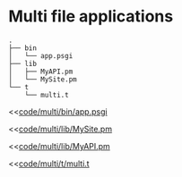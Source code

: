 # Multi file applications


```
.
├── bin
│   └── app.psgi
├── lib
│   ├── MyAPI.pm
│   └── MySite.pm
└── t
    └── multi.t
```

<<[code/multi/bin/app.psgi](code/multi/bin/app.psgi)

<<[code/multi/lib/MySite.pm](code/multi/lib/MySite.pm)

<<[code/multi/lib/MyAPI.pm](code/multi/lib/MyAPI.pm)


<<[code/multi/t/multi.t](code/multi/t/multi.t)

